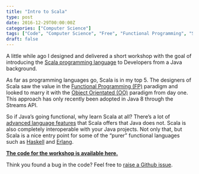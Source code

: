 ```yaml
---
title: "Intro to Scala"
type: post 
date: 2016-12-29T00:00:00Z
categories: ["Computer Science"] 
tags: ["Code", "Computer Science", "Free", "Functional Programming", "Scala", "Training", "Workshop"] 
draft: false
---
```

A little while ago I designed and delivered a short workshop with the goal of introducing the [Scala programming language](https://www.scala-lang.org/) to Developers from a Java background.

As far as programming languages go, Scala is in my top 5. The designers of Scala saw the value in the [Functional Programming (FP)](https://en.wikipedia.org/wiki/Functional_programming) paradigm and looked to marry it with the [Object Orientated (OO)](https://en.wikipedia.org/wiki/Object-oriented_programming) paradigm from day one. This approach has only recently been adopted in Java 8 through the Streams API.

So if Java’s going functional, why learn Scala at all? There’s a lot of [advanced language features](https://docs.scala-lang.org/tutorials/) that Scala offers that Java does not. Scala is also completely interoperable with your Java projects. Not only that, but Scala is a nice entry point for some of the “purer” functional languages such as [Haskell](https://www.haskell.org/) and [Erlang](https://www.erlang.org/).

**[The code for the workshop is available here.](https://github.com/adbourne/workshop-intro-to-scala)**

Think you found a bug in the code? Feel free to [raise a Github issue](https://github.com/adbourne/workshop-intro-to-scala/issues).